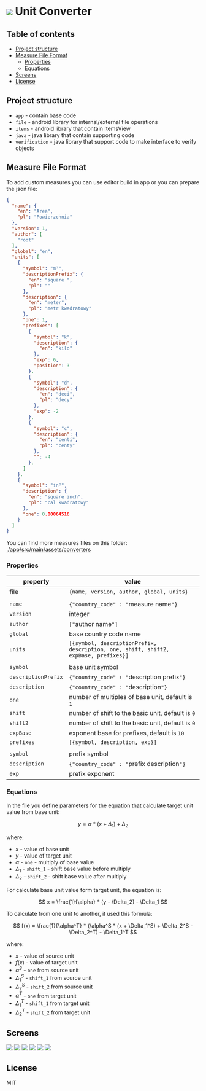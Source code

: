 # [![](./img/readme-icon.png)](https://play.google.com/store/apps/details?id=pro.adamzielonka.converter&pcampaignid=MKT-Other-global-all-co-prtnr-py-PartBadge-Mar2515-1) Unit Converter

## Table of contents

- [Project structure](#project-structure)
- [Measure File Format](#measure-file-format)
  - [Properties](#properties)
  - [Equations](#equations)
- [Screens](#screens)
- [License](#license)

## Project structure

- `app` - contain base code
- `file` - android library for internal/external file operations
- `items` - android library that contain ItemsView
- `java` - java library that contain supporting code
- `verification` - java library that support code to make interface to verify objects

## Measure File Format

To add custom measures you can use editor build in app or you can prepare the json file:

``` json
{
  "name": {
    "en": "Area",
    "pl": "Powierzchnia"
  },
  "version": 1,
  "author": [
    "root"
  ],
  "global": "en",
  "units": [
    {
      "symbol": "m²",
      "descriptionPrefix": {
        "en": "square ",
        "pl": ""
      },
      "description": {
        "en": "meter",
        "pl": "metr kwadratowy"
      },
      "one": 1,
      "prefixes": [
        {
          "symbol": "k",
          "description": {
            "en": "kilo"
          },
          "exp": 6,
          "position": 3
        },
        {
          "symbol": "d",
          "description": {
            "en": "deci",
            "pl": "decy"
          },
          "exp": -2
        },
        {
          "symbol": "c",
          "description": {
            "en": "centi",
            "pl": "centy"
          },
          "": -4
        },
      ]
    },
    {
      "symbol": "in²",
      "description": {
        "en": "square inch",
        "pl": "cal kwadratowy"
      },
      "one": 0.00064516
    }
  ]
}

```
You can find more measures files on this folder: [./app/src/main/assets/converters](./app/src/main/assets/converters)

### Properties
|property|value|
|---|-----|
|file|`{name, version, author, global, units}`|
|||
|`name`|`{"country_code" : "`measure name`"}`|
|`version`|integer|
|`author`|`["`author name`"]`|
|`global`|base country code name|
|`units`|`[{symbol, descriptionPrefix, description, one, shift, shift2, expBase, prefixes}]`|
|||
|`symbol`|base unit symbol|
|`descriptionPrefix`|`{"country_code" : "`description prefix`"}`|
|`description`|`{"country_code" : "`description`"}`|
|`one`|number of multiples of base unit, default is `1`|
|`shift`|number of shift to the basic unit, default is `0`|
|`shift2`|number of shift to the basic unit, default is `0`|
|`expBase`|exponent base for prefixes, default is `10`|
|`prefixes`|`[{symbol, description, exp}]`|
|||
|`symbol`|prefix symbol|
|`description`|`{"country_code" : "`prefix description`"}`|
|`exp`|prefix exponent|

### Equations

In the file you define parameters for the equation that calculate target unit value from base unit:

$$
y = \alpha * (x + \Delta_1) + \Delta_2
$$

where: 

*  $x$ - value of base unit
*  $y$ - value of target unit
*  $\alpha$ - `one` - multiply of base value
*  $\Delta_1$ - `shift_1` - shift base value before multiply
*  $\Delta_2$ - `shift_2` - shift base value after multiply

For calculate base unit value form target unit, the equation is:

$$
x = \frac{1}{\alpha} * (y - \Delta_2) - \Delta_1
$$

To calculate from one unit to another, it used this formula:

$$
f(x) = \frac{1}{\alpha^T} * (\alpha^S * (x + \Delta_1^S) + \Delta_2^S - \Delta_2^T) - \Delta_1^T
$$

where: 

*  $x$ - value of source unit
*  $f(x)$ - value of target unit
*  $\alpha^S$ - `one` from source unit
*  $\Delta_1^S$ - `shift_1` from source unit
*  $\Delta_2^S$ - `shift_2` from source unit
*  $\alpha^T$ - `one` from target unit
*  $\Delta_1^T$ - `shift_1` from target unit
*  $\Delta_2^T$ - `shift_2` from target unit


## Screens

![](./img/readme/converter-blue.png)
![](./img/readme/converter-units.png)
![](./img/readme/converter-measures.png)
![](./img/readme/converter-green.png)
![](./img/readme/converter-red.png)
![](./img/readme/converter-landscape.png)

## License
MIT
